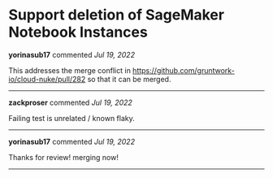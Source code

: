 # Support deletion of SageMaker Notebook Instances

**yorinasub17** commented *Jul 19, 2022*

This addresses the merge conflict in https://github.com/gruntwork-io/cloud-nuke/pull/282 so that it can be merged.
<br />
***


**zackproser** commented *Jul 19, 2022*

Failing test is unrelated / known flaky.
***

**yorinasub17** commented *Jul 19, 2022*

Thanks for review! merging now!
***

